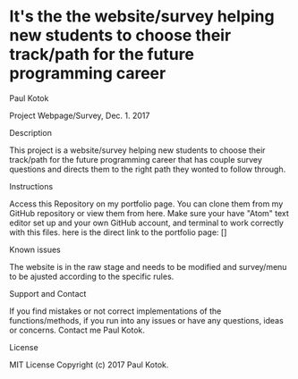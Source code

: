 It's the the website/survey helping new students to choose their track/path for the future programming career
========================================
Paul Kotok

Project Webpage/Survey, Dec. 1. 2017

Description

This project is a website/survey helping new students to choose their track/path for the future programming career that has couple survey questions and directs them to the right path they wonted to follow through.

Instructions

Access this Repository on my portfolio page.
You can clone them from my GitHub repository or view them from here.
Make sure your have "Atom" text editor set up and your own GitHub account, and terminal to work correctly with this files.
here is the direct link to the portfolio page: []


Known issues

The website is in the raw stage and needs to be modified and survey/menu  to be ajusted according to the specific rules.

Support and Contact

If you find mistakes or not correct implementations of the functions/methods, if you run into any issues or have any questions, ideas or concerns. Contact me Paul Kotok.

License

MIT License Copyright (c) 2017 Paul Kotok.
